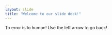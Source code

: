 ```yaml
---
layout: slide
title: "Welcome to our slide deck!"
---
```

To error is to human!
Use the left arrow to go back!